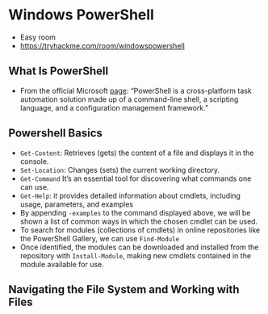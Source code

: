 # Windows PowerShell
- Easy room
- https://tryhackme.com/room/windowspowershell
## What Is PowerShell
- From the official Microsoft [page](https://learn.microsoft.com/en-us/powershell/scripting/overview?view=powershell-7.4): “PowerShell is a cross-platform task automation solution made up of a command-line shell, a scripting language, and a configuration management framework.”
## Powershell Basics
- ```Get-Content```: Retrieves (gets) the content of a file and displays it in the console.
- ```Set-Location```: Changes (sets) the current working directory.
- ```Get-Command``` It’s an essential tool for discovering what commands one can use.
- ```Get-Help```: it provides detailed information about cmdlets, including usage, parameters, and examples
- By appending ```-examples``` to the command displayed above, we will be shown a list of common ways in which the chosen cmdlet can be used.
- To search for modules (collections of cmdlets) in online repositories like the PowerShell Gallery, we can use ```Find-Module```
- Once identified, the modules can be downloaded and installed from the repository with ```Install-Module```, making new cmdlets contained in the module available for use.
## Navigating the File System and Working with Files
